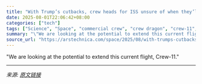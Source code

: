 ```yaml
---
title: "With Trump’s cutbacks, crew heads for ISS unsure of when they’ll come back"
date: 2025-08-01T22:06:42+08:00
categories: ["tech"]
tags: ["Science", "Space", "commercial crew", "crew dragon", "crew-11", "dragon", "falcon 9", "human spaceflight", "international space station", "NASA", "spacex"]
summary: "\"We are looking at the potential to extend this current flight, Crew-11.\""
source_url: "https://arstechnica.com/space/2025/08/with-trumps-cutbacks-crew-heads-for-iss-unsure-of-when-theyll-come-back/"
---
```


"We are looking at the potential to extend this current flight, Crew-11."

---

*来源: [原文链接](https://arstechnica.com/space/2025/08/with-trumps-cutbacks-crew-heads-for-iss-unsure-of-when-theyll-come-back/)*
